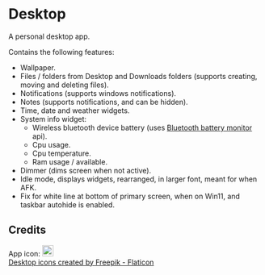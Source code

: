 # Desktop
 A personal desktop app.

Contains the following features:
* Wallpaper.
* Files / folders from Desktop and Downloads folders (supports creating, moving and deleting files).
* Notifications (supports windows notifications).
* Notes (supports notifications, and can be hidden).
* Time, date and weather widgets.
* System info widget:
  * Wireless bluetooth device battery (uses [Bluetooth battery monitor](https://www.bluetoothgoodies.com) api).
  * Cpu usage.
  * Cpu temperature.
  * Ram usage / available.
* Dimmer (dims screen when not active).
* Idle mode, displays widgets, rearranged, in larger font, meant for when AFK.
* Fix for white line at bottom of primary screen, when on Win11, and taskbar autohide is enabled.

## Credits
App icon: <img src="https://cdn-icons-png.flaticon.com/512/1597/1597580.png" alt= “” width="22" height="22">\
<a href="https://www.flaticon.com/free-icons/desktop" title="desktop icons">Desktop icons created by Freepik - Flaticon</a>
